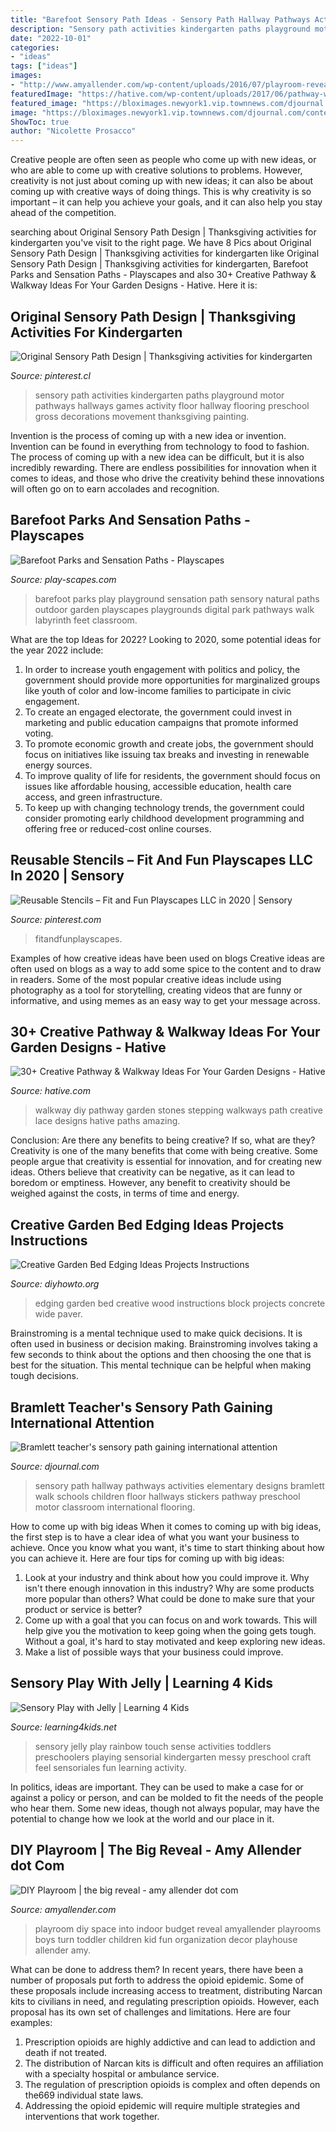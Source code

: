 ```yaml
---
title: "Barefoot Sensory Path Ideas - Sensory Path Hallway Pathways Activities Elementary Designs Bramlett Walk Schools Children Floor Hallways Stickers Pathway Preschool Motor Classroom International Flooring"
description: "Sensory path activities kindergarten paths playground motor pathways hallways games activity floor hallway flooring preschool gross decorations movement thanksgiving painting"
date: "2022-10-01"
categories:
- "ideas"
tags: ["ideas"]
images:
- "http://www.amyallender.com/wp-content/uploads/2016/07/playroom-reveal.jpg"
featuredImage: "https://hative.com/wp-content/uploads/2017/06/pathway-walkway/7-pathway-walkway-diy-ideas-tutorials.jpg"
featured_image: "https://bloximages.newyork1.vip.townnews.com/djournal.com/content/tncms/assets/v3/editorial/d/89/d89a5355-3161-5d88-9890-b5f676146898/5b92e75520056.image.jpg?resize=1200%2C798"
image: "https://bloximages.newyork1.vip.townnews.com/djournal.com/content/tncms/assets/v3/editorial/d/89/d89a5355-3161-5d88-9890-b5f676146898/5b92e75520056.image.jpg?resize=1200%2C798"
ShowToc: true
author: "Nicolette Prosacco"
---
```



Creative people are often seen as people who come up with new ideas, or who are able to come up with creative solutions to problems. However, creativity is not just about coming up with new ideas; it can also be about coming up with creative ways of doing things. This is why creativity is so important – it can help you achieve your goals, and it can also help you stay ahead of the competition.

	

		
searching about Original Sensory Path Design | Thanksgiving activities for kindergarten you've visit to the right page. We have 8 Pics about Original Sensory Path Design | Thanksgiving activities for kindergarten like Original Sensory Path Design | Thanksgiving activities for kindergarten, Barefoot Parks and Sensation Paths - Playscapes and also 30+ Creative Pathway &amp; Walkway Ideas For Your Garden Designs - Hative. Here it is:
		
    
## Original Sensory Path Design | Thanksgiving Activities For Kindergarten

<img loading=lazy src="https://i.pinimg.com/736x/23/c9/e9/23c9e9a8ea88d845d0c9bc79462998f1.jpg" onerror="this.onerror=null;this.src='https://tse3.mm.bing.net/th?id=OIP.96X_QCP7l5Eq2xNZ5_h0pgHaNL&amp;pid=15.1';" alt="Original Sensory Path Design | Thanksgiving activities for kindergarten">

_Source: pinterest.cl_

>sensory path activities kindergarten paths playground motor pathways hallways games activity floor hallway flooring preschool gross decorations movement thanksgiving painting. 

	

Invention is the process of coming up with a new idea or invention. Invention can be found in everything from technology to food to fashion. The process of coming up with a new idea can be difficult, but it is also incredibly rewarding. There are endless possibilities for innovation when it comes to ideas, and those who drive the creativity behind these innovations will often go on to earn accolades and recognition.

    
## Barefoot Parks And Sensation Paths - Playscapes

<img loading=lazy src="http://www.play-scapes.com/wp-content/uploads/2013/06/barefoot-parks-sensation-paths-natural-playground-playscape9.jpg" onerror="this.onerror=null;this.src='https://tse3.mm.bing.net/th?id=OIP._bU-vyw84rdeHzUoaOsvzwHaFW&amp;pid=15.1';" alt="Barefoot Parks and Sensation Paths - Playscapes">

_Source: play-scapes.com_

>barefoot parks play playground sensation path sensory natural paths outdoor garden playscapes playgrounds digital park pathways walk labyrinth feet classroom. 

	

What are the top Ideas for 2022?
Looking to 2020, some potential ideas for the year 2022 include: 
1) In order to increase youth engagement with politics and policy, the government should provide more opportunities for marginalized groups like youth of color and low-income families to participate in civic engagement. 
2) To create an engaged electorate, the government could invest in marketing and public education campaigns that promote informed voting. 
3) To promote economic growth and create jobs, the government should focus on initiatives like issuing tax breaks and investing in renewable energy sources. 
4) To improve quality of life for residents, the government should focus on issues like affordable housing, accessible education, health care access, and green infrastructure. 
5) To keep up with changing technology trends, the government could consider promoting early childhood development programming and offering free or reduced-cost online courses.

    
## Reusable Stencils – Fit And Fun Playscapes LLC In 2020 | Sensory

<img loading=lazy src="https://i.pinimg.com/736x/af/34/82/af34824e15ad50d5cb3e7df2aa8fe482.jpg" onerror="this.onerror=null;this.src='https://tse3.mm.bing.net/th?id=OIP.nGnif3W6nXX6o1YqI6w2UAHaHa&amp;pid=15.1';" alt="Reusable Stencils – Fit and Fun Playscapes LLC in 2020 | Sensory">

_Source: pinterest.com_

>fitandfunplayscapes. 

	

Examples of how creative ideas have been used on blogs
Creative ideas are often used on blogs as a way to add some spice to the content and to draw in readers. Some of the most popular creative ideas include using photography as a tool for storytelling, creating videos that are funny or informative, and using memes as an easy way to get your message across.

    
## 30+ Creative Pathway &amp; Walkway Ideas For Your Garden Designs - Hative

<img loading=lazy src="https://hative.com/wp-content/uploads/2017/06/pathway-walkway/7-pathway-walkway-diy-ideas-tutorials.jpg" onerror="this.onerror=null;this.src='https://tse3.mm.bing.net/th?id=OIP.gUbQvPzPFtDgChRu4K17VQHaTq&amp;pid=15.1';" alt="30+ Creative Pathway &amp; Walkway Ideas For Your Garden Designs - Hative">

_Source: hative.com_

>walkway diy pathway garden stones stepping walkways path creative lace designs hative paths amazing. 

	

Conclusion: Are there any benefits to being creative? If so, what are they?
Creativity is one of the many benefits that come with being creative. Some people argue that creativity is essential for innovation, and for creating new ideas. Others believe that creativity can be negative, as it can lead to boredom or emptiness. However, any benefit to creativity should be weighed against the costs, in terms of time and energy.

    
## Creative Garden Bed Edging Ideas Projects Instructions

<img loading=lazy src="http://www.diyhowto.org/wp-content/uploads/Wood-Block-Garden-Edging-20-Creative-Garden-Bed-Edging-Ideas-Projects-Instructions-DIYHowto.jpg" onerror="this.onerror=null;this.src='https://tse1.mm.bing.net/th?id=OIP.G30Sw2L_qyHGZ2VxrqdBYwHaLK&amp;pid=15.1';" alt="Creative Garden Bed Edging Ideas Projects Instructions">

_Source: diyhowto.org_

>edging garden bed creative wood instructions block projects concrete wide paver. 

	

Brainstroming is a mental technique used to make quick decisions. It is often used in business or decision making. Brainstroming involves taking a few seconds to think about the options and then choosing the one that is best for the situation. This mental technique can be helpful when making tough decisions.

    
## Bramlett Teacher&#039;s Sensory Path Gaining International Attention

<img loading=lazy src="https://bloximages.newyork1.vip.townnews.com/djournal.com/content/tncms/assets/v3/editorial/d/89/d89a5355-3161-5d88-9890-b5f676146898/5b92e75520056.image.jpg?resize=1200%2C798" onerror="this.onerror=null;this.src='https://tse3.mm.bing.net/th?id=OIP.-tnePblQaxo4vS6pwF8rAQHaE7&amp;pid=15.1';" alt="Bramlett teacher&#039;s sensory path gaining international attention">

_Source: djournal.com_

>sensory path hallway pathways activities elementary designs bramlett walk schools children floor hallways stickers pathway preschool motor classroom international flooring. 

	

How to come up with big ideas
When it comes to coming up with big ideas, the first step is to have a clear idea of what you want your business to achieve. Once you know what you want, it's time to start thinking about how you can achieve it. Here are four tips for coming up with big ideas: 
1. Look at your industry and think about how you could improve it. Why isn't there enough innovation in this industry? Why are some products more popular than others? What could be done to make sure that your product or service is better?
2. Come up with a goal that you can focus on and work towards. This will help give you the motivation to keep going when the going gets tough. Without a goal, it's hard to stay motivated and keep exploring new ideas. 
3. Make a list of possible ways that your business could improve.

    
## Sensory Play With Jelly | Learning 4 Kids

<img loading=lazy src="http://www.learning4kids.net/wp-content/uploads/2011/10/Sensory-PLay-with-Jelly-600x400.png" onerror="this.onerror=null;this.src='https://tse4.mm.bing.net/th?id=OIP.O0TQQONcNj0mIOKORl95FQHaE8&amp;pid=15.1';" alt="Sensory Play with Jelly | Learning 4 Kids">

_Source: learning4kids.net_

>sensory jelly play rainbow touch sense activities toddlers preschoolers playing sensorial kindergarten messy preschool craft feel sensoriales fun learning activity. 

	

In politics, ideas are important. They can be used to make a case for or against a policy or person, and can be molded to fit the needs of the people who hear them. Some new ideas, though not always popular, may have the potential to change how we look at the world and our place in it.

    
## DIY Playroom | The Big Reveal - Amy Allender dot Com

<img loading=lazy src="http://www.amyallender.com/wp-content/uploads/2016/07/playroom-reveal.jpg" onerror="this.onerror=null;this.src='https://tse2.mm.bing.net/th?id=OIP.rrp9DNT2Ww8jPLh4CT3avAHaFV&amp;pid=15.1';" alt="DIY Playroom | the big reveal - amy allender dot com">

_Source: amyallender.com_

>playroom diy space into indoor budget reveal amyallender playrooms boys turn toddler children kid fun organization decor playhouse allender amy. 

	

What can be done to address them?
In recent years, there have been a number of proposals put forth to address the opioid epidemic. Some of these proposals include increasing access to treatment, distributing Narcan kits to civilians in need, and regulating prescription opioids. However, each proposal has its own set of challenges and limitations. Here are four examples:
1) Prescription opioids are highly addictive and can lead to addiction and death if not treated. 
2) The distribution of Narcan kits is difficult and often requires an affiliation with a specialty hospital or ambulance service. 
3) The regulation of prescription opioids is complex and often depends on the669 individual state laws. 
4) Addressing the opioid epidemic will require multiple strategies and interventions that work together.

